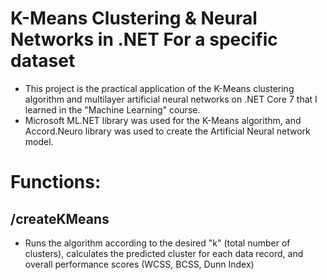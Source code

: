 # K-Means Clustering & Neural Networks in .NET For a specific dataset
* This project is the practical application of the K-Means clustering algorithm and multilayer artificial neural networks on .NET Core 7 that I learned in the "Machine Learning" course.
* Microsoft ML.NET library was used for the K-Means algorithm, and Accord.Neuro library was used to create the Artificial Neural network model.
# Functions:
## /createKMeans
 * Runs the algorithm according to the desired "k" (total number of clusters), calculates the predicted cluster for each data record, and overall performance scores (WCSS, BCSS, Dunn Index) 
